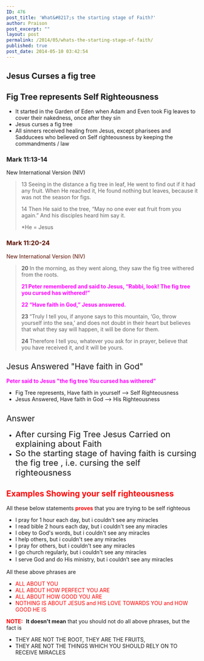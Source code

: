 ```yaml
---
ID: 476
post_title: 'What&#8217;s the starting stage of Faith?'
author: Praison
post_excerpt: ""
layout: post
permalink: /2014/05/whats-the-starting-stage-of-faith/
published: true
post_date: 2014-05-10 03:42:54
---
```

<h2>Jesus Curses a fig tree</h2>
<h2>Fig Tree represents Self Righteousness</h2>
<ul>
	<li style="font-weight: inherit; font-style: inherit;">It started in the Garden of Eden when Adam and Even took Fig leaves to cover their nakedness, once after they sin</li>
	<li style="font-weight: inherit; font-style: inherit;">Jesus curses a fig tree</li>
	<li style="font-weight: inherit; font-style: inherit;">All sinners received healing from Jesus, except pharisees and Sadducees who believed on Self righteousness by keeping the commandments / law</li>
</ul>
<div>
<h3 style="font-style: inherit;">Mark 11:13-14</h3>
<p style="font-weight: inherit; font-style: inherit;">New International Version (NIV)</p>

</div>
<div>
<blockquote>
<p style="font-weight: inherit; font-style: inherit;">13 Seeing in the distance a fig tree in leaf, He went to find out if it had any fruit. When He reached it, He found nothing but leaves, because it was not the season for figs.</p>
<p style="font-weight: inherit; font-style: inherit;">14 Then He said to the tree, “May no one ever eat fruit from you again.” And his disciples heard him say it.</p>
<p style="font-weight: inherit; font-style: inherit;">*He = Jesus</p>
</blockquote>
<div style="font-weight: inherit; font-style: inherit;">
<div class="heading passage-class-0" style="color: #5c1101;">
<h3>Mark 11:20-24</h3>
<p class="txt-sm">New International Version (NIV)</p>

</div>
<div class="passage version-NIV result-text-style-normal text-html " style="color: #000000;">
<blockquote><span id="en-NIV-24661" class="text Mark-11-20"><span class="versenum" style="font-weight: bold;">20 </span>In the morning, as they went along, they saw the fig tree withered from the roots.</span>

<span style="color: #ff00ff;"><strong><span id="en-NIV-24662" class="text Mark-11-21"><span class="versenum">21 </span>Peter remembered and said to Jesus, “Rabbi, look! The fig tree you cursed has withered!”</span></strong></span>

<span style="color: #ff00ff;"><strong><span id="en-NIV-24663" class="text Mark-11-22"><span class="woj"><span class="versenum">22 </span>“Have faith in God,”</span> Jesus answered.</span></strong></span>

<span id="en-NIV-24664" class="text Mark-11-23"><span class="versenum" style="font-weight: bold;">23 </span>“Truly I tell you, if anyone says to this mountain, ‘Go, throw yourself into the sea,’ and does not doubt in their heart but believes that what they say will happen, it will be done for them.</span>

<span id="en-NIV-24665" class="text Mark-11-24"><span class="versenum" style="font-weight: bold;">24 </span>Therefore I tell you, whatever you ask for in prayer, believe that you have received it, and it will be yours.</span></blockquote>
</div>
</div>
<h2 style="font-weight: inherit; font-style: inherit;">Jesus Answered "Have faith in God"</h2>
<span style="font-weight: bold; color: #ff00ff;">Peter said to Jesus "the fig tree You cursed has withered"</span>
<ul>
	<li>Fig Tree represents, Have faith in yourself --&gt; Self Righteousness</li>
	<li>Jesus Answered, Have faith in God --&gt; His Righteousness</li>
</ul>
<h2 style="font-weight: inherit; font-style: inherit;">Answer</h2>
<ul>
	<li><span style="font-size: 22px; line-height: 1.0909090909; font-style: inherit;">After cursing Fig Tree Jesus Carried on explaining about Faith</span></li>
	<li><span style="font-size: 22px; line-height: 1.0909090909; font-style: inherit;">So the starting stage of having faith is cursing the fig tree , i.e. cursing the self righteousness </span></li>
</ul>
<h2><span style="color: #ff0000;">Examples Showing your self righteousness</span></h2>
All these below statements <span style="color: #ff0000;"><span style="font-weight: bold;">proves</span></span> that you are trying to be self righteous
<ul>
	<li>I pray for 1 hour each day, but i couldn't see any miracles</li>
	<li>I read bible 2 hours each day, but i couldn't see any miracles</li>
	<li>I obey to God's words, but i couldn't see any miracles</li>
	<li>I help others, but i couldn't see any miracles</li>
	<li>I pray for others, but i couldn't see any miracles</li>
	<li>I go church regularly, but i couldn't see any miracles</li>
	<li><span style="font-style: inherit; line-height: 1.5;">I serve God and do His ministry, but i couldn’t see any miracles</span></li>
</ul>
All these above phrases are
<ul>
	<li><span style="color: #ff0000;">ALL ABOUT YOU</span></li>
	<li><span style="color: #ff0000;">ALL ABOUT HOW PERFECT YOU ARE</span></li>
	<li><span style="color: #ff0000;">ALL ABOUT HOW GOOD YOU ARE</span></li>
	<li><span style="color: #ff0000;">NOTHING IS ABOUT JESUS and HIS LOVE TOWARDS YOU and HOW GOOD HE IS</span></li>
</ul>
<span style="color: #ff0000;"><span style="font-weight: bold;">NOTE:</span> </span> <span style="font-weight: bold;">It doesn't mean</span> that you should not do all above phrases, but the fact is
<ul>
	<li>THEY ARE NOT THE ROOT, THEY ARE THE FRUITS,</li>
	<li>THEY ARE NOT THE THINGS WHICH YOU SHOULD RELY ON TO RECEIVE MIRACLES</li>
</ul>
</div>